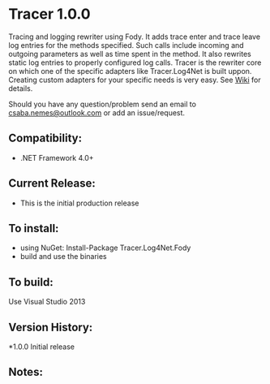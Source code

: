 Tracer 1.0.0
======

Tracing and logging rewriter using Fody. It adds trace enter and trace leave log entries for the methods specified. Such calls include incoming and outgoing parameters as well as time spent in the method. It also rewrites static log entries to properly configured log calls. Tracer is the rewriter core on which one of the specific adapters like Tracer.Log4Net is built uppon. Creating custom adapters for your specific needs is very easy. 
See [Wiki](https://github.com/csnemes/tracer/wiki) for details.

Should you have any question/problem send an email to csaba.nemes@outlook.com or add an issue/request.

Compatibility:
---
  - .NET Framework 4.0+

Current Release:
---
  - This is the initial production release 

To install:
---
  - using NuGet: Install-Package Tracer.Log4Net.Fody 
  - build and use the binaries

To build:
---
Use Visual Studio 2013

Version History:
---
*1.0.0 
    Initial release

Notes:
---
